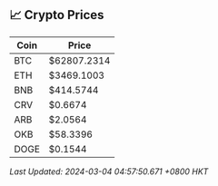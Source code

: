 ## 📈 Crypto Prices

| Coin | Price |
| ---- | ----- |
| BTC | $62807.2314 |
| ETH | $3469.1003 |
| BNB | $414.5744 |
| CRV | $0.6674 |
| ARB | $2.0564 |
| OKB | $58.3396 |
| DOGE | $0.1544 |

_Last Updated: 2024-03-04 04:57:50.671 +0800 HKT_